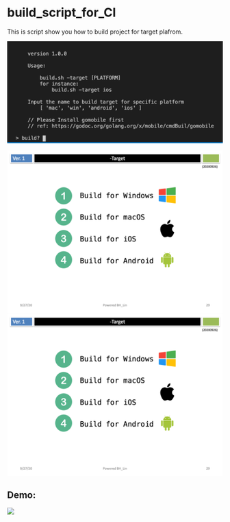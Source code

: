 # build_script_for_CI

This is script show you how to build project for target plafrom.

![](./usage.png)

![](./Slide29.png)
![](./Slide29.png)

## Demo: 
[![](./demo.gif)](https://youtu.be/oUbPLE29XX8)

